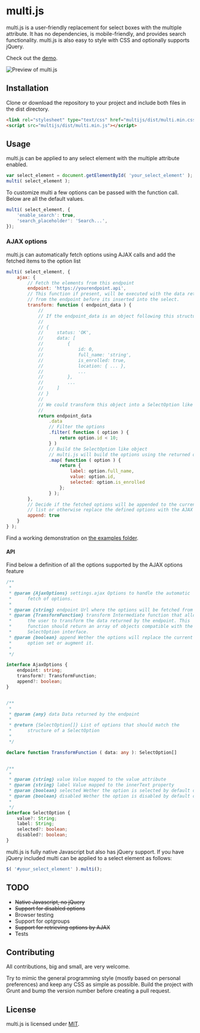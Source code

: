 multi.js
=======

multi.js is a user-friendly replacement for select boxes with the multiple attribute. It has no dependencies, is mobile-friendly, and provides search functionality. multi.js is also easy to style with CSS and optionally supports jQuery.

Check out the [demo](http://fabianlindfors.se/multijs/).

![Preview of multi.js](http://fabianlindfors.se/multijs/images/preview.png)

Installation
-----
Clone or download the repository to your project and include both files in the dist directory.

```html
<link rel="stylesheet" type="text/css" href="multijs/dist/multi.min.css">
<script src="multijs/dist/multi.min.js"></script>
```

Usage
-----
multi.js can be applied to any select element with the multiple attribute enabled.

```javascript
var select_element = document.getElementById( 'your_select_element' );
multi( select_element );
```


To customize multi a few options can be passed with the function call. Below are all the default values.

```javascript
multi( select_element, {
    'enable_search': true,
    'search_placeholder': 'Search...',
});
```

### AJAX options

multi.js can automatically fetch options using AJAX calls and add the fetched items to the option list

```javascript
multi( select_element, {
    ajax: {
        // Fetch the elements from this endpoint
        endpoint: 'https://yourendpoint.api',
        // This function if present, will be executed with the data returned
        // from the endpoint before its inserted into the select.
        transform: function ( endpoint_data ) {
            //
            // If the endpoint_data is an object following this structure:
            //
            // {
            //     status: 'OK',
            //     data: [
            //         {
            //             id: 0,
            //             full_name: 'string',
            //             is_enrolled: true,
            //             location: { ... },
            //             ...
            //         },
            //         ...
            //     ]
            // }
            //
            // We could transform this object into a SelectOption like
            //
            return endpoint_data
                .data
                // Filter the options
                .filter( function ( option ) {
                    return option.id < 10;
                } )
                // Build the SelectOption like object
                // multi.js will build the options using the returned object
                .map( function ( option ) {
                    return {
                        label: option.full_name,
                        value: option.id,
                        selected: option.is_enrolled
                    };
                } );
        },
        // Decide if the fetched options will be appended to the current option
        // list or otherwise replace the defined options with the AJAX ones
        append: true
    }
} );
```

Find a working demonstration on [the examples folder](examples/ajax.html).

#### API

Find below a definition of all the options supported by the AJAX options feature

```typescript
/**
 *
 * @param {AjaxOptions} settings.ajax Options to handle the automatic
 *      fetch of options.
 *
 * @param {string} endpoint Url where the options will be fetched from
 * @param {TransformFunction} transform Intermediate function that allows
 *      the user to transform the data returned by the endpoint. This
 *      function should return an array of objects compatible with the
 *      SelectOption interface.
 * @param {boolean} append Wether the options will replace the current
 *      option set or augment it.
 *
 */

interface AjaxOptions {
    endpoint: string;
    transform?: TransformFunction;
    append?: boolean;
}


/**
 *
 * @param {any} data Data returned by the endpoint
 *
 * @return {SelectOption[]} List of options that should match the
 *      structure of a SelectOption
 *
 */

declare function TransformFunction ( data: any ): SelectOption[]


/**
 *
 * @param {string} value Value mapped to the value attribute
 * @param {string} label Value mapped to the innerText property
 * @param {boolean} selected Wether the option is selected by default or not
 * @param {boolean} disabled Wether the option is disabled by default or not
 *
 */
interface SelectOption {
    value?: String;
    label: String;
    selected?: boolean;
    disabled?: boolean;
}
```

multi.js is fully native Javascript but also has jQuery support. If you have jQuery included multi can be applied to a select element as follows:

```javascript
$( '#your_select_element' ).multi();
```

TODO
-----
* ~~Native Javascript, no jQuery~~
* ~~Support for disabled options~~
* Browser testing
* Support for optgroups
* ~~Support for retrieving options by AJAX~~
* Tests

Contributing
-----
All contributions, big and small, are very welcome.

Try to mimic the general programming style (mostly based on personal preferences) and keep any CSS as simple as possible. Build the project with Grunt and bump the version number before creating a pull request.

License
-----
multi.js is licensed under [MIT](https://github.com/Fabianlindfors/multi.js/blob/master/LICENSE).
